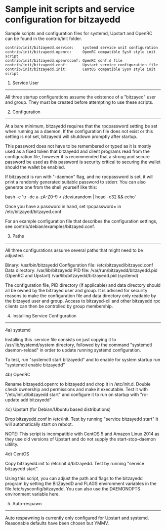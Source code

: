 Sample init scripts and service configuration for bitzayedd
==========================================================

Sample scripts and configuration files for systemd, Upstart and OpenRC
can be found in the contrib/init folder.

    contrib/init/bitzayedd.service:    systemd service unit configuration
    contrib/init/bitzayedd.openrc:     OpenRC compatible SysV style init script
    contrib/init/bitzayedd.openrcconf: OpenRC conf.d file
    contrib/init/bitzayedd.conf:       Upstart service configuration file
    contrib/init/bitzayedd.init:       CentOS compatible SysV style init script

1. Service User
---------------------------------

All three startup configurations assume the existence of a "bitzayed" user
and group.  They must be created before attempting to use these scripts.

2. Configuration
---------------------------------

At a bare minimum, bitzayedd requires that the rpcpassword setting be set
when running as a daemon.  If the configuration file does not exist or this
setting is not set, bitzayedd will shutdown promptly after startup.

This password does not have to be remembered or typed as it is mostly used
as a fixed token that bitzayedd and client programs read from the configuration
file, however it is recommended that a strong and secure password be used
as this password is security critical to securing the wallet should the
wallet be enabled.

If bitzayedd is run with "-daemon" flag, and no rpcpassword is set, it will
print a randomly generated suitable password to stderr.  You can also
generate one from the shell yourself like this:

bash -c 'tr -dc a-zA-Z0-9 < /dev/urandom | head -c32 && echo'

Once you have a password in hand, set rpcpassword= in /etc/bitzayed/bitzayed.conf

For an example configuration file that describes the configuration settings,
see contrib/debian/examples/bitzayed.conf.

3. Paths
---------------------------------

All three configurations assume several paths that might need to be adjusted.

Binary:              /usr/bin/bitzayedd
Configuration file:  /etc/bitzayed/bitzayed.conf
Data directory:      /var/lib/bitzayedd
PID file:            /var/run/bitzayedd/bitzayedd.pid (OpenRC and Upstart)
                     /var/lib/bitzayedd/bitzayedd.pid (systemd)

The configuration file, PID directory (if applicable) and data directory
should all be owned by the bitzayed user and group.  It is advised for security
reasons to make the configuration file and data directory only readable by the
bitzayed user and group.  Access to bitzayed-cli and other bitzayedd rpc clients
can then be controlled by group membership.

4. Installing Service Configuration
-----------------------------------

4a) systemd

Installing this .service file consists on just copying it to
/usr/lib/systemd/system directory, followed by the command
"systemctl daemon-reload" in order to update running systemd configuration.

To test, run "systemctl start bitzayedd" and to enable for system startup run
"systemctl enable bitzayedd"

4b) OpenRC

Rename bitzayedd.openrc to bitzayedd and drop it in /etc/init.d.  Double
check ownership and permissions and make it executable.  Test it with
"/etc/init.d/bitzayedd start" and configure it to run on startup with
"rc-update add bitzayedd"

4c) Upstart (for Debian/Ubuntu based distributions)

Drop bitzayedd.conf in /etc/init.  Test by running "service bitzayedd start"
it will automatically start on reboot.

NOTE: This script is incompatible with CentOS 5 and Amazon Linux 2014 as they
use old versions of Upstart and do not supply the start-stop-daemon uitility.

4d) CentOS

Copy bitzayedd.init to /etc/init.d/bitzayedd. Test by running "service bitzayedd start".

Using this script, you can adjust the path and flags to the bitzayedd program by
setting the BitZayedD and FLAGS environment variables in the file
/etc/sysconfig/bitzayedd. You can also use the DAEMONOPTS environment variable here.

5. Auto-respawn
-----------------------------------

Auto respawning is currently only configured for Upstart and systemd.
Reasonable defaults have been chosen but YMMV.
